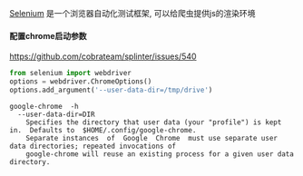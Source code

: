 [Selenium](http://www.selenium.org.cn/) 是一个浏览器自动化测试框架, 可以给爬虫提供js的渲染环境


#### 配置chrome启动参数
https://github.com/cobrateam/splinter/issues/540

```python
from selenium import webdriver
options = webdriver.ChromeOptions()
options.add_argument('--user-data-dir=/tmp/drive')
```

```
google-chrome  -h
  --user-data-dir=DIR
    Specifies the directory that user data (your "profile") is kept in.  Defaults to  $HOME/.config/google-chrome.  
    Separate instances  of  Google  Chrome  must use separate user data directories; repeated invocations of
    google-chrome will reuse an existing process for a given user data directory.
```
